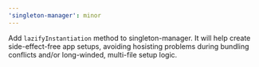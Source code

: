 ```yaml
---
'singleton-manager': minor
---
```


Add `lazifyInstantiation` method to singleton-manager. It will help create side-effect-free app setups, avoiding hosisting problems during bundling conflicts and/or long-winded, multi-file setup logic.
